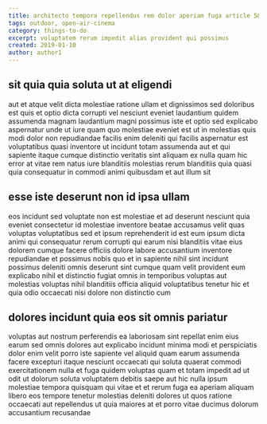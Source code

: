 ```yaml
---
title: architecto tempora repellendus rem dolor aperiam fuga article 581
tags: outdoor, open-air-cinema
category: things-to-do
excerpt: voluptatem rerum impedit alias provident qui possimus
created: 2019-01-10
author: author1
---
```


## sit quia quia soluta ut at eligendi

aut et atque velit dicta molestiae ratione ullam et dignissimos sed doloribus est quis et optio dicta corrupti vel nesciunt eveniet laudantium quidem assumenda magnam laudantium magni possimus iste et optio sed explicabo aspernatur unde ut iure quam quo molestiae eveniet est ut in molestias quis modi dolor non repudiandae facilis enim deleniti qui facilis aspernatur est voluptatibus quasi inventore ut incidunt totam assumenda aut et qui sapiente itaque cumque distinctio veritatis sint aliquam ex nulla quam hic error at vitae rem natus iure blanditiis molestias rerum blanditiis quia quasi quia consequatur in commodi animi quibusdam et aut illum sit

## esse iste deserunt non id ipsa ullam

eos incidunt sed voluptate non est molestiae et ad deserunt nesciunt quia eveniet consectetur id molestiae inventore beatae accusamus velit quas voluptas voluptatibus sed et ipsum reprehenderit id est eum ipsum dicta animi qui consequatur rerum corrupti qui earum nisi blanditiis vitae eius dolorem cumque facere officiis dolore labore accusantium inventore repudiandae et possimus nobis quo et in sapiente nihil sint incidunt possimus deleniti omnis deserunt sint cumque quam velit provident eum explicabo nihil et distinctio fugiat omnis in temporibus voluptas aut molestias voluptas nihil blanditiis officia aliquid voluptatibus tenetur hic et quia odio occaecati nisi dolore non distinctio cum

## dolores incidunt quia eos sit omnis pariatur

voluptas aut nostrum perferendis ea laboriosam sint repellat enim eius earum sed omnis dolores aut explicabo incidunt minima modi et perspiciatis dolor enim velit porro iste sapiente vel aliquid quam earum assumenda facere excepturi itaque nesciunt occaecati qui soluta quaerat commodi exercitationem nulla et fuga quidem voluptas quam et totam impedit ad ut odit ut dolorum soluta voluptatem debitis saepe aut hic nulla ipsum molestiae tempora quisquam qui vitae et et rerum fuga ea aperiam aliquam libero eos tempore tenetur molestias deleniti dolores ut quos ratione occaecati aut repellendus ut quia maiores at et porro vitae ducimus dolorum accusantium recusandae
